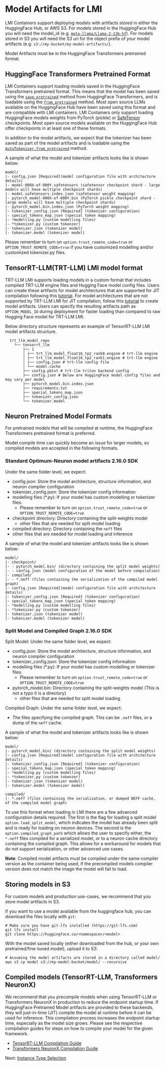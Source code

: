 # Model Artifacts for LMI

LMI Containers support deploying models with artifacts stored in either the HuggingFace Hub, or AWS S3.
For models stored in the HuggingFace Hub you will need the model_id (e.g. [`meta-llama/Llama-2-13b-hf`](https://huggingface.co/meta-llama/Llama-2-13b-hf)).
For models stored in S3 you will need the S3 uri for the object prefix of your model artifacts (e.g. `s3://my-bucket/my-model-artifacts/`).

Model Artifacts must be in the HuggingFace Transformers pretrained format.

## HuggingFace Transformers Pretrained Format

LMI Containers support loading models saved in the HuggingFace Transformers pretrained format.
This means that the model has been saved using the [`save_pretrained`](https://huggingface.co/docs/transformers/main_classes/model#transformers.PreTrainedModel.save_pretrained) method from HuggingFace Transformers, and is loadable using the [`from_pretrained`](https://huggingface.co/docs/transformers/main_classes/model#transformers.PreTrainedModel.save_pretrained) method.
Most open source LLMs available on the HuggingFace Hub have been saved using this format and are compatible with LMI containers.
LMI Containers only support loading HuggingFace models weights from PyTorch (pickle) or [SafeTensor](https://huggingface.co/docs/text-generation-inference/conceptual/safetensors) checkpoints.
Most open source models available on the HuggingFace Hub offer checkpoints in at least one of these formats.

In addition to the model artifacts, we expect that the tokenizer has been saved as part of the model artifacts and is loadable using the [`AutoTokenizer.from_pretrained`](https://huggingface.co/docs/transformers/model_doc/auto#transformers.AutoTokenizer.from_pretrained) method.

A sample of what the model and tokenizer artifacts looks like is shown below:
```
model/
|- config.json [Required](model configuration file with architecture details)
|- model-000X-of-000Y.safetensors (safetensor checkpoint shard - large models will have multiple checkpoint shards)
|- model.safetensors.index.json (safetensor weight mapping)
|- pytorch_model-000X-of-000Y.bin (PyTorch pickle checkpoint shard - large models will have multiple checkpoint shards)
|- pytorch_model.bin.index.json (PyTorch weight mapping)
|- tokenizer_config.json [Required] (tokenizer configuration)
|- special_tokens_map.json (special token mapping)
|- *modelling.py (custom modelling files)
|- *tokenizer.py (custom tokenzer)
|- tokenizer.json (tokenizer model)
|- tokenizer.model (tokenizer model)
```

Please remember to turn on `option.trust_remote_code=true` or `OPTION_TRUST_REMOTE_CODE=true` if you have customized modelling and/or customized tokenizer.py files.

## TensorRT-LLM(TRT-LLM) LMI model format
 TRT-LLM LMI supports loading models in a custom format that includes compiled TRT-LLM engine files and Hugging Face model config files.
 Users can create these artifacts for model architectures that are supported for JIT compilation following this [tutorial](../../lmi/tutorials/trtllm_aot_tutorial.md). For model architectures that are not supported by TRT-LLM LMI for JIT compilation, follow this [tutorial](../../lmi/tutorials/trtllm_manual_convert_tutorial.md) to create model artifacts. Users can specify the resulting artifacts path as `OPTION_MODEL_ID` during deployment for faster loading than compared to raw Hugging Face model for TRT-LLM LMI.

 Below directory structure represents an example of TensorRT-LLM LMI model artifacts structure.

```
  trt_llm_model_repo
    └── tensorrt_llm
        ├── 1
        │ ├── trt_llm_model_float16_tp2_rank0.engine # trt-llm engine
        │ ├── trt_llm_model_float16_tp2_rank1.engine # trt-llm engine
        │ ├── config.json # trt-llm config file
        │ └── model.cache
        ├── config.pbtxt # trt-llm triton backend config
        ├── config.json # Below are HuggingFace model config files and may vary per model
        ├── pytorch_model.bin.index.json
        ├── requirements.txt
        ├── special_tokens_map.json
        ├── tokenizer_config.json
        └── tokenizer.model
```

## Neuron Pretrained Model Formats

For pretrained models that will be compiled at runtime, the HuggingFace Transformers pretrained format is preferred.

Model compile time can quickly become an issue for larger models, so compiled models are accepted in the following formats.

### Standard Optimum-Neuron model artifacts 2.16.0 SDK
Under the same folder level, we expect:
- config.json: Store the model architecture, structure information, and neuron compiler configuration
- tokenizer_config.json: Store the tokenizer config information
- modelling files (*.py): If your model has custom modelling or tokenizer files.
  - Please remember to turn on `option.trust_remote_code=true` or `OPTION_TRUST_REMOTE_CODE=true`
- checkpoint directory: Directory containing the split-weights model
  - other files that are needed for split model loading
- compiled directory: Directory containing the `neff` files
- other files that are needed for model loading and inference

A sample of what the model and tokenizer artifacts looks like is shown below:
```
model/
|- checkpoint/ 
|- - pytorch_model.bin/ (directory containing the split model weights)
|- - config.json (model configuration of the model before compilation)
|- compiled/
|- - *.neff (files containing the serialization of the compiled model graph)
|- config.json [Required](model configuration file with architecture details)
|- tokenizer_config.json [Required] (tokenizer configuration)
|- special_tokens_map.json (special token mapping)
|- *modelling.py (custom modelling files)
|- *tokenizer.py (custom tokenzer)
|- tokenizer.json (tokenizer model)
|- tokenizer.model (tokenizer model)
```

### Split Model and Compiled Graph 2.16.0 SDK
Split Model: Under the same folder level, we expect:
- config.json: Store the model architecture, structure information, and neuron compiler configuration
- tokenizer_config.json: Store the tokenizer config information
- modelling files (*.py): If your model has custom modelling or tokenizer files.
  - Please remember to turn on `option.trust_remote_code=true` or `OPTION_TRUST_REMOTE_CODE=true`
- pytorch_model.bin: Directory containing the split-weights model (This is not a typo it is a directory)
  - other files that are needed for split model loading

Compiled Graph: Under the same folder level, we expect:
- The files specifying the compiled graph. This can be `.neff` files, or a dump of the `neff` cache.

A sample of what the model and tokenizer artifacts looks like is shown below:
```
model/
|- pytorch_model.bin/ (directory containing the split model weights)
|- config.json [Required](model configuration file with architecture details)
|- tokenizer_config.json [Required] (tokenizer configuration)
|- special_tokens_map.json (special token mapping)
|- *modelling.py (custom modelling files)
|- *tokenizer.py (custom tokenzer)
|- tokenizer.json (tokenizer model)
|- tokenizer.model (tokenizer model)

compiled/
|- *.neff (files containing the serialization, or dumped NEFF cache, of the compiled model graph)
```

To use this format when loading in LMI there are a few advanced configuration details required. The first is the flag
for loading a split model `option.load_split_model`, which indicates the model has already been split and is ready for
loading on neuron devices. The second is the `option.compiled_graph_path` which allows the user to specify either, 
the `*.neff` files compiled for a serialized model, or to a neuron cache directory containing the compiled graph.
This allows for a workaround for models that do not support serialization, or other advanced use cases.

**Note**: Compiled model artifacts must be compiled under the same compiler version as the container being used, if 
the precompiled models compiler version does not match the image the model will fail to load.

## Storing models in S3

For custom models and production use-cases, we recommend that you store model artifacts in S3.

If you want to use a model available from the huggingface hub, you can download the files locally with `git`:
```shell
# Make sure you have git-lfs installed (https://git-lfs.com)
git lfs install
git clone https://huggingface.co/<namespace>/<model>
```

With the model saved locally (either downloaded from the hub, or your own pretrained/fine-tuned model), upload it to S3:
```shell
# Assuming the model artifacts are stored in a directory called model/
aws s3 cp model s3://my-model-bucket/model/ --recursive
```

## Compiled models (TensorRT-LLM, Transformers NeuronX)

We recommend that you precompile models when using TensorRT-LLM or Transformers NeuronX in production to reduce the endpoint startup time.
If HuggingFace Pretrained Model artifacts are provided to these backends, they will just-in-time (JIT) compile the model at runtime before it can be used for inference.
This compilation process increases the endpoint startup time, especially as the model size grows.
Please see the respective compilation guides for steps on how to compile your model for the given framework.
* [TensorRT-LLM Compilation Guide]()
* [Transformers NeuronX Compilation Guide]()

Next: [Instance Type Selection](instance-type-selection.md)